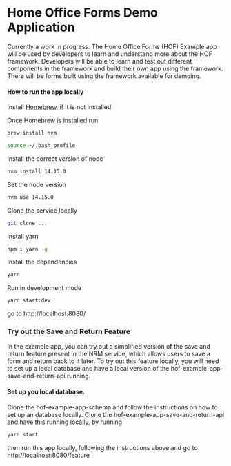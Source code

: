 # Home Office Forms Demo Application

Currently a work in progress. The Home Office Forms (HOF) Example app will be used by developers to learn and understand more about the HOF framework. Developers will be able to learn and test out different components in the framework and build their own app using the framework. There will be forms built using the framework available for demoing.

#### How to run the app locally

Install [Homebrew](https://brew.sh/), if it is not installed

Once Homebrew is installed run

```bash
brew install nvm
```
```bash
source ~/.bash_profile
```

Install the correct version of node

```bash
nvm install 14.15.0
```

Set the node version

```bash
nvm use 14.15.0
```

Clone the service locally

```bash
git clone ...
```

Install yarn

```bash
npm i yarn -g
```

Install the dependencies

```bash
yarn
```

Run in development mode

```bash
yarn start:dev
```

go to http://localhost:8080/

### Try out the Save and Return Feature 

In the example app, you can try out a simplified version of the save and return feature present in the NRM service, which allows users to save a form and return back to it later. To try out this feature locally, you will need to set up a local database and have a local version of the hof-example-app-save-and-return-api running. 

#### Set up you local database.

Clone the hof-example-app-schema and follow the instructions on how to set up an database locally. 
Clone the hof-example-app-save-and-return-api and have this running locally, by running

```bash
yarn start
```
then run this app locally, following the instructions above and go to http://localhost:8080/feature
